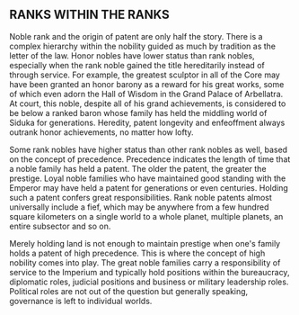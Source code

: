## RANKS WITHIN THE RANKS

Noble rank and the origin of patent are only half the story. There is a complex hierarchy within the nobility guided as much by tradition as the letter of the law. Honor nobles have lower status than rank nobles, especially when the rank noble gained the title hereditarily instead of through service. For example, the greatest sculptor in all of the Core may have been granted an honor barony as a reward for his great works, some of which even adorn the Hall of Wisdom in the Grand Palace of Arbellatra. At court, this noble, despite all of his grand achievements, is considered to be below a ranked baron whose family has held the middling world of Siduka for generations. Heredity, patent longevity and enfeoffment always outrank honor achievements, no matter how lofty.

Some rank nobles have higher status than other rank nobles as well, based on the concept of precedence. Precedence indicates the length of time that a noble family has held a patent. The older the patent, the greater the prestige. Loyal noble families who have maintained good standing with the Emperor may have held a patent for generations or even centuries. Holding such a patent confers great responsibilities. Rank noble patents almost universally include a fief, which may be anywhere from a few hundred square kilometers on a single world to a whole planet, multiple planets, an entire subsector and so on.

Merely holding land is not enough to maintain prestige when one's family holds a patent of high precedence. This is where the concept of high nobility comes into play. The great noble families carry a responsibility of service to the Imperium and typically hold positions within the bureaucracy, diplomatic roles, judicial positions and business or military leadership roles. Political roles are not out of the question but generally speaking, governance is left to individual worlds.